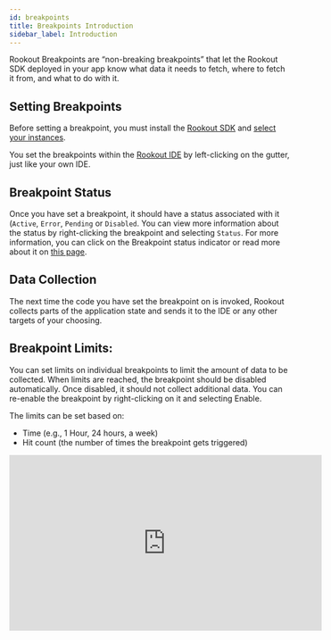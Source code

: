 ```yaml
---
id: breakpoints
title: Breakpoints Introduction
sidebar_label: Introduction
---
```


Rookout Breakpoints are “non-breaking breakpoints” that let the Rookout SDK deployed in your app know what data it needs to fetch, where to fetch it from, and what to do with it.  

## Setting Breakpoints

Before setting a breakpoint, you must install the [Rookout SDK](setup-intro.md) and [select your instances](debug-session-setup.md).

You set the breakpoints within the [Rookout IDE](https://app.rookout.com) by left-clicking on the gutter, just like your own IDE.  

## Breakpoint Status

Once you have set a breakpoint, it should have a status associated with it (`Active`, `Error`, `Pending` or `Disabled`. You can view more information about the status by right-clicking the breakpoint and selecting `Status`.
For more information, you can click on the Breakpoint status indicator or read more about it on [this page](breakpoints-status.md).  

## Data Collection

The next time the code you have set the breakpoint on is invoked, Rookout collects parts of the application state and sends it to the IDE or any other targets of your choosing.

## Breakpoint Limits:

You can set limits on individual breakpoints to limit the amount of data to be collected. When limits are reached, the breakpoint should be disabled automatically. Once disabled, it should not collect additional data. You can re-enable the breakpoint by right-clicking on it and selecting Enable.

The limits can be set based on:
- Time (e.g., 1 Hour, 24 hours, a week)
- Hit count (the number of times the breakpoint gets triggered)

<iframe width="560" height="315" src="https://youtube.com/embed/nQGP8GUpWXY" frameborder="0" allow="autoplay; encrypted-media;" allowfullscreen></iframe>
